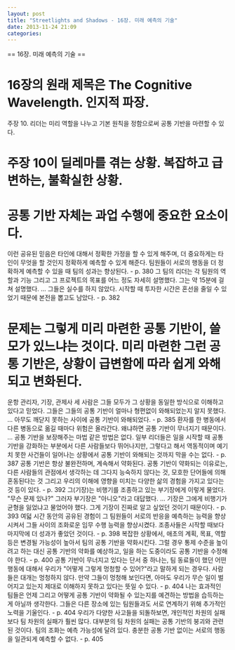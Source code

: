 ```yaml
---
layout: post
title: "Streetlights and Shadows - 16장. 미래 예측의 기술"
date: 2013-11-24 21:09
categories: 
---
```


== 16장. 미래 예측의 기술 ==
# 16장의 원래 제목은 The Cognitive Wavelength. 인지적 파장.
주장 10. 리더는 미리 역할을 나누고 기본 원칙을 정함으로써 공통 기반을 마련할 수 있다.
# 주장 10이 딜레마를 겪는 상황. 복잡하고 급변하는, 불확실한 상황.
# 공통 기반 자체는 과업 수행에 중요한 요소이다.
이런 공유된 믿음은 타인에 대해서 정확한 가정을 할 수 있게 해주며, 더 중요하게는 타인이 무엇을 할 것인지 정확하게 예측할 수 있게 해준다. 팀원들이 서로의 행동을 더 정확하게 예측할 수 있을 때 팀의 성과는 향상된다. - p. 380
그 팀의 리더는 각 팀원의 역할과 기능 그리고 그 프로젝트의 목표를 어느 정도 자세히 설명했다. 그는 약 15분에 걸쳐 설명했다. ... 그들은 실수를 하지 않았다. 시작할 때 투자한 시간은 혼선을 줄일 수 있었기 때문에 본전을 뽑고도 남았다. - p. 382
# 문제는 그렇게 미리 마련한 공통 기반이, 쓸모가 있느냐는 것이다. 미리 마련한 그런 공통 기반은, 상황이 급변함에 따라 쉽게 와해되고 변화된다.
운항 관리자, 기장, 관제사 세 사람은 그들 모두가 그 상황을 동일한 방식으로 이해하고 있다고 믿었다. 그들은 그들의 공통 기반이 얼마나 형편없이 와해되었는지 알지 못했다. ... 아무도 깨닫지 못하는 사이에 공통 기반이 와해되었다. - p. 385
환자를 한 병동에서 다른 병동으로 옮길 때마다 위험은 올라간다. 왜냐하면 공통 기반이 무너지기 때문이다. ... 공통 기반을 보장해주는 마법 같은 방법은 없다. 일부 리더들은 일을 시작할 때 공통 기반을 강화하는 부분에서 다른 사람들보다 뛰어나지만, 그렇다고 해서 역동적이며 예기치 못한 사건들이 일어나는 상황에서 공통 기반이 와해되는 것까지 막을 수는 없다. - p. 387
공통 기반은 항상 불완전하며, 계속해서 약화된다. 공통 기반이 약화되는 이유로는, 다른 사람들의 관점에서 생각하는 데 그다지 능숙하지 않다는 것, 모호한 단어들에 의해 혼동된다는 것 그리고 우리의 이해에 영향을 미치는 다양한 삶의 경험을 가지고 있다는 것 등이 있다. - p. 392
그(기장)는 비행기를 조종하고 있는 부기장에게 이렇게 물었다. "무슨 문제 있나?" 그러자 부기장은 "아니오"라고 대답했다. ... 기장은 그에게 비행기가 균형을 잃었냐고 물었어야 했다. 그게 기장이 진짜로 알고 싶었던 것이기 때문이다. - p. 393
여덟 시간 동안의 공유된 경험이 그 팀원들이 서로의 반응을 예측하는 능력을 향상시켜서 그들 사이의 조화로운 임무 수행 능력을 향상시켰다. 조종사들은 시작할 때보다 마지막에 더 성과가 좋았던 것이다. - p. 398
복잡한 상황에서, 애초의 계획, 목표, 역할 등은 변경될 가능성이 높아서 팀의 공통 기반을 약화시킨다. 그럴 경우 통제 수준을 높이려고 하는 대신 공통 기반의 약화를 예상하고, 일을 하는 도중이라도 공통 기반을 수정해야 한다. - p. 400
공통 기반이 무너지고 있다는 단서 중 하나는, 팀 동료들이 했던 어떤 행동에 대해서 우리가 "어떻게 그렇게 멍청할 수 있어?"라고 말하게 되는 경우다. 사람들은 대개는 멍청하지 않다. 만약 그들이 멍청해 보인다면, 아마도 우리가 무슨 일이 벌어지고 있는지 제대로 이해하지 못하고 있다는 뜻일 수 있다. - p. 404
나는 효과적인 팀들은 언제 그리고 어떻게 공통 기반이 약화될 수 있는지를 예견하는 방법을 습득하는 게 아닐까 생각한다. 그들은 다른 장소에 있는 팀원들과도 서로 연계하기 위해 추가적인 노력을 기울인다. - p. 404
우리가 다양한 사고들을 되돌하보면, 개인적인 차원의 실패보다 팀 차원의 실패가 훨씬 많다. 대부분의 팀 차원의 실패는 공통 기반의 붕괴와 관련된 것이다. 팀의 조화는 예측 가능성에 달려 있다. 충분한 공통 기반 없이는 서로의 행동을 일관되게 예측할 수 없다. - p. 405

       
